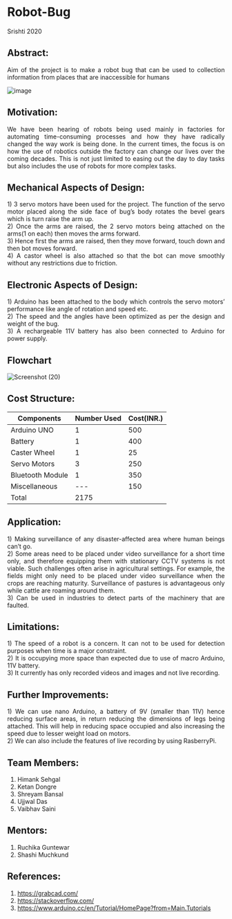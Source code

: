 # Robot-Bug
Srishti 2020
## Abstract:<br/>
<p align="justify">
Aim of the project is to make a robot bug that can be used to collection information from places that are inaccessible for humans<br/>

![image](https://user-images.githubusercontent.com/55125159/88085295-47a00a80-cba3-11ea-95ea-f0bd5559e5a1.jpg)

 
## Motivation:<br/>
<p align="justify">
We have been hearing of robots being used mainly in factories for automating time-consuming processes and how they have radically changed the way work is being done. In the current times, the focus is on how the use of robotics outside the factory can change our lives over the coming decades. This is not just limited to easing out the day to day tasks but also includes the use of robots for more complex tasks. 

## Mechanical Aspects of Design:
<p align="justify">
1)	3 servo motors have been used for the project. The function of the servo motor placed along the side face of bug’s body rotates the bevel gears which is turn raise the arm up. <br/>
2)	Once the arms are raised, the 2 servo motors being attached on the arms(1 on each) then moves the arms forward. <br/>
3)	Hence first the arms are raised, then they move forward, touch down and then bot moves forward. <br/>
4)	A castor wheel is also attached so that the bot can move smoothly without any restrictions due to friction. <br/> 


## Electronic Aspects of Design:
<p align="justify">
1)	Arduino has been attached to the body which controls the servo motors’ performance like angle of rotation and speed etc.<br/>
2)	The speed and the angles have been optimized as per the design and weight of the bug.<br/>
3)	A rechargeable 11V battery has also been connected to Arduino for power supply.<br/>

## Flowchart

![Screenshot (20)](https://user-images.githubusercontent.com/55125159/88693423-e46f2480-d11c-11ea-87b7-0cd2659561b9.png)


## Cost Structure:
|Components    |Number Used|Cost(INR.) |
|---           |---	   |---        |
|Arduino UNO   |1          |500        |
|Battery       |1          |400        |
|Caster Wheel  |1          |25         |
|Servo Motors|3 |250  |
|Bluetooth Module |1   |350   |
|Miscellaneous   |---|150 |
|Total |2175|
	
                                                            

## Application:
<p align="justify">
1)	Making surveillance of any disaster-affected area where human beings can’t go.<br/>
2)	Some areas need to be placed under video surveillance for a short time only, and therefore equipping them with stationary CCTV systems is not viable. Such challenges often arise in agricultural settings. For example, the fields might only need to be placed under video surveillance when the crops are reaching maturity. Surveillance of pastures is advantageous only while cattle are roaming around them. <br/>
3)	Can be used in industries to detect parts of the machinery that are faulted.<br/> 

## Limitations:
<p align="justify">
1)	The speed of a robot is a concern. It can not to be used for detection purposes when time is a major constraint.<br/>
2)	It is occupying more space than expected due to use of macro Arduino, 11V battery.<br/>
3)	It currently has only recorded videos and images and not live recording.<br/>

## Further Improvements:
<p align="justify">
1)	We can use nano Arduino, a battery of 9V (smaller than 11V) hence reducing surface areas, in return reducing the dimensions of legs being attached. This will help in reducing space occupied and also increasing the speed due to lesser weight load on motors.<br/>
2)	We can also include the features of live recording by using RasberryPi.<br/>



## Team Members:
1)	Himank Sehgal
2)	Ketan Dongre
3)	Shreyam Bansal
4)	Ujjwal Das
5)	Vaibhav Saini



## Mentors:
1)	Ruchika Guntewar
2)	Shashi Muchkund


## References:
1) https://grabcad.com/  <br/>
2) https://stackoverflow.com/   <br/>
3) https://www.arduino.cc/en/Tutorial/HomePage?from=Main.Tutorials
</p>
